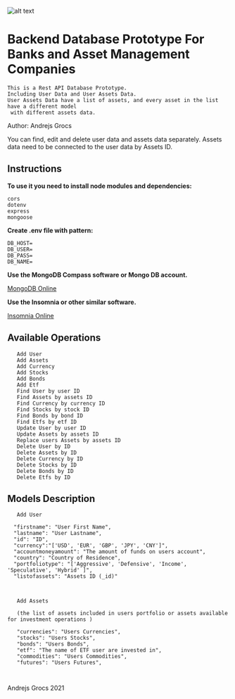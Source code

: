 
![alt text](https://cdn.corporatefinanceinstitute.com/assets/asset-management.jpeg)


# Backend Database Prototype For Banks and Asset Management Companies



``` 
This is a Rest API Database Prototype.
Including User Data and User Assets Data.
User Assets Data have a list of assets, and every asset in the list have a different model
 with different assets data.
 ```

Author: Andrejs Grocs


You can find, edit and delete user data and assets data separately.
Assets data need to be connected to the user data by Assets ID.

## Instructions

**To use it you need to install node modules and dependencies:**
```
cors
dotenv
express
mongoose

```

**Create .env file with pattern:**
```
DB_HOST=
DB_USER=
DB_PASS=
DB_NAME=

```

**Use the MongoDB Compass software or Mongo DB account.**

[MongoDB Online](https://www.mongodb.com/)

**Use the Insomnia or other similar software.**

[Insomnia Online](https://insomnia.rest/)


## Available Operations




```
   Add User
   Add Assets
   Add Currency
   Add Stocks
   Add Bonds
   Add Etf
   Find User by user ID
   Find Assets by assets ID
   Find Currency by currency ID
   Find Stocks by stock ID
   Find Bonds by bond ID
   Find Etfs by etf ID
   Update User by user ID
   Update Assets by assets ID
   Replace users Assets by assets ID
   Delete User by ID
   Delete Assets by ID
   Delete Currency by ID
   Delete Stocks by ID
   Delete Bonds by ID
   Delete Etfs by ID
```


## Models Description

```
   Add User
   
  "firstname": "User First Name",
  "lastname": "User Lastname",
  "id": "ID",
  "currency":"['USD', 'EUR', 'GBP', 'JPY', 'CNY']",
  "accountmoneyamount": "The amount of funds on users account",
  "country": "Country of Residence",
  "portfoliotype": "['Aggressive', 'Defensive', 'Income', 'Speculative', 'Hybrid' ]",
  "listofassets": "Assets ID (_id)" 



```

```
   Add Assets

   (the list of assets included in users portfolio or assets available for investment operations )

   "currencies": "Users Currencies",
   "stocks": "Users Stocks",
   "bonds": "Users Bonds",
   "etf": "The name of ETF user are invested in",
   "commodities": "Users Commodities",
   "futures": "Users Futures",



```





Andrejs Grocs 2021